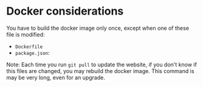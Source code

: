 # Docker considerations

You have to build the docker image only once, except when one of these file is modified:

- `Dockerfile`
- `package.json`:

Note: Each time you run `git pull` to update the website, if you don't know if this files are changed, you may rebuild the docker image.
This command is may be very long, even for an upgrade.
